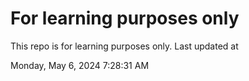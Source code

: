# For learning purposes only
This repo is for learning purposes only.
Last updated at

Monday, May 6, 2024 7:28:31 AM

